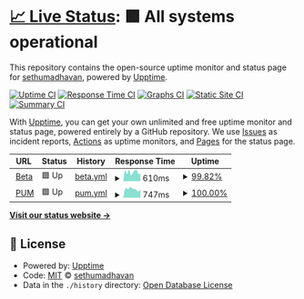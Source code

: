 # [📈 Live Status](https://sethupnr.github.io/up): <!--live status--> **🟩 All systems operational**

This repository contains the open-source uptime monitor and status page for [sethumadhavan](https://sethupnr.github.io/up), powered by [Upptime](https://github.com/upptime/upptime).

[![Uptime CI](https://github.com/sethupnr/up/workflows/Uptime%20CI/badge.svg)](https://github.com/sethupnr/up/actions?query=workflow%3A%22Uptime+CI%22)
[![Response Time CI](https://github.com/sethupnr/up/workflows/Response%20Time%20CI/badge.svg)](https://github.com/sethupnr/up/actions?query=workflow%3A%22Response+Time+CI%22)
[![Graphs CI](https://github.com/sethupnr/up/workflows/Graphs%20CI/badge.svg)](https://github.com/sethupnr/up/actions?query=workflow%3A%22Graphs+CI%22)
[![Static Site CI](https://github.com/sethupnr/up/workflows/Static%20Site%20CI/badge.svg)](https://github.com/sethupnr/up/actions?query=workflow%3A%22Static+Site+CI%22)
[![Summary CI](https://github.com/sethupnr/up/workflows/Summary%20CI/badge.svg)](https://github.com/sethupnr/up/actions?query=workflow%3A%22Summary+CI%22)

With [Upptime](https://upptime.js.org), you can get your own unlimited and free uptime monitor and status page, powered entirely by a GitHub repository. We use [Issues](https://github.com/sethupnr/up/issues) as incident reports, [Actions](https://github.com/sethupnr/up/actions) as uptime monitors, and [Pages](https://sethupnr.github.io/up) for the status page.

<!--start: status pages-->
<!-- This summary is generated by Upptime (https://github.com/upptime/upptime) -->
<!-- Do not edit this manually, your changes will be overwritten -->
<!-- prettier-ignore -->
| URL | Status | History | Response Time | Uptime |
| --- | ------ | ------- | ------------- | ------ |
| <img alt="" src="https://icons.duckduckgo.com/ip3/fcbeta.tpconnects.online.ico" height="13"> [Beta](https://fcbeta.tpconnects.online/api/get_host_logo) | 🟩 Up | [beta.yml](https://github.com/sethupnr/up/commits/HEAD/history/beta.yml) | <details><summary><img alt="Response time graph" src="./graphs/beta/response-time-week.png" height="20"> 610ms</summary><br><a href="https://sethupnr.github.io/up/history/beta"><img alt="Response time 725" src="https://img.shields.io/endpoint?url=https%3A%2F%2Fraw.githubusercontent.com%2Fsethupnr%2Fup%2FHEAD%2Fapi%2Fbeta%2Fresponse-time.json"></a><br><a href="https://sethupnr.github.io/up/history/beta"><img alt="24-hour response time 433" src="https://img.shields.io/endpoint?url=https%3A%2F%2Fraw.githubusercontent.com%2Fsethupnr%2Fup%2FHEAD%2Fapi%2Fbeta%2Fresponse-time-day.json"></a><br><a href="https://sethupnr.github.io/up/history/beta"><img alt="7-day response time 610" src="https://img.shields.io/endpoint?url=https%3A%2F%2Fraw.githubusercontent.com%2Fsethupnr%2Fup%2FHEAD%2Fapi%2Fbeta%2Fresponse-time-week.json"></a><br><a href="https://sethupnr.github.io/up/history/beta"><img alt="30-day response time 725" src="https://img.shields.io/endpoint?url=https%3A%2F%2Fraw.githubusercontent.com%2Fsethupnr%2Fup%2FHEAD%2Fapi%2Fbeta%2Fresponse-time-month.json"></a><br><a href="https://sethupnr.github.io/up/history/beta"><img alt="1-year response time 725" src="https://img.shields.io/endpoint?url=https%3A%2F%2Fraw.githubusercontent.com%2Fsethupnr%2Fup%2FHEAD%2Fapi%2Fbeta%2Fresponse-time-year.json"></a></details> | <details><summary><a href="https://sethupnr.github.io/up/history/beta">99.82%</a></summary><a href="https://sethupnr.github.io/up/history/beta"><img alt="All-time uptime 99.96%" src="https://img.shields.io/endpoint?url=https%3A%2F%2Fraw.githubusercontent.com%2Fsethupnr%2Fup%2FHEAD%2Fapi%2Fbeta%2Fuptime.json"></a><br><a href="https://sethupnr.github.io/up/history/beta"><img alt="24-hour uptime 100.00%" src="https://img.shields.io/endpoint?url=https%3A%2F%2Fraw.githubusercontent.com%2Fsethupnr%2Fup%2FHEAD%2Fapi%2Fbeta%2Fuptime-day.json"></a><br><a href="https://sethupnr.github.io/up/history/beta"><img alt="7-day uptime 99.82%" src="https://img.shields.io/endpoint?url=https%3A%2F%2Fraw.githubusercontent.com%2Fsethupnr%2Fup%2FHEAD%2Fapi%2Fbeta%2Fuptime-week.json"></a><br><a href="https://sethupnr.github.io/up/history/beta"><img alt="30-day uptime 99.96%" src="https://img.shields.io/endpoint?url=https%3A%2F%2Fraw.githubusercontent.com%2Fsethupnr%2Fup%2FHEAD%2Fapi%2Fbeta%2Fuptime-month.json"></a><br><a href="https://sethupnr.github.io/up/history/beta"><img alt="1-year uptime 99.96%" src="https://img.shields.io/endpoint?url=https%3A%2F%2Fraw.githubusercontent.com%2Fsethupnr%2Fup%2FHEAD%2Fapi%2Fbeta%2Fuptime-year.json"></a></details>
| <img alt="" src="https://icons.duckduckgo.com/ip3/aggregator.tpconnects.online.ico" height="13"> [PUM](https://aggregator.tpconnects.online/api/get_host_logo) | 🟩 Up | [pum.yml](https://github.com/sethupnr/up/commits/HEAD/history/pum.yml) | <details><summary><img alt="Response time graph" src="./graphs/pum/response-time-week.png" height="20"> 747ms</summary><br><a href="https://sethupnr.github.io/up/history/pum"><img alt="Response time 748" src="https://img.shields.io/endpoint?url=https%3A%2F%2Fraw.githubusercontent.com%2Fsethupnr%2Fup%2FHEAD%2Fapi%2Fpum%2Fresponse-time.json"></a><br><a href="https://sethupnr.github.io/up/history/pum"><img alt="24-hour response time 452" src="https://img.shields.io/endpoint?url=https%3A%2F%2Fraw.githubusercontent.com%2Fsethupnr%2Fup%2FHEAD%2Fapi%2Fpum%2Fresponse-time-day.json"></a><br><a href="https://sethupnr.github.io/up/history/pum"><img alt="7-day response time 747" src="https://img.shields.io/endpoint?url=https%3A%2F%2Fraw.githubusercontent.com%2Fsethupnr%2Fup%2FHEAD%2Fapi%2Fpum%2Fresponse-time-week.json"></a><br><a href="https://sethupnr.github.io/up/history/pum"><img alt="30-day response time 748" src="https://img.shields.io/endpoint?url=https%3A%2F%2Fraw.githubusercontent.com%2Fsethupnr%2Fup%2FHEAD%2Fapi%2Fpum%2Fresponse-time-month.json"></a><br><a href="https://sethupnr.github.io/up/history/pum"><img alt="1-year response time 748" src="https://img.shields.io/endpoint?url=https%3A%2F%2Fraw.githubusercontent.com%2Fsethupnr%2Fup%2FHEAD%2Fapi%2Fpum%2Fresponse-time-year.json"></a></details> | <details><summary><a href="https://sethupnr.github.io/up/history/pum">100.00%</a></summary><a href="https://sethupnr.github.io/up/history/pum"><img alt="All-time uptime 99.95%" src="https://img.shields.io/endpoint?url=https%3A%2F%2Fraw.githubusercontent.com%2Fsethupnr%2Fup%2FHEAD%2Fapi%2Fpum%2Fuptime.json"></a><br><a href="https://sethupnr.github.io/up/history/pum"><img alt="24-hour uptime 100.00%" src="https://img.shields.io/endpoint?url=https%3A%2F%2Fraw.githubusercontent.com%2Fsethupnr%2Fup%2FHEAD%2Fapi%2Fpum%2Fuptime-day.json"></a><br><a href="https://sethupnr.github.io/up/history/pum"><img alt="7-day uptime 100.00%" src="https://img.shields.io/endpoint?url=https%3A%2F%2Fraw.githubusercontent.com%2Fsethupnr%2Fup%2FHEAD%2Fapi%2Fpum%2Fuptime-week.json"></a><br><a href="https://sethupnr.github.io/up/history/pum"><img alt="30-day uptime 99.95%" src="https://img.shields.io/endpoint?url=https%3A%2F%2Fraw.githubusercontent.com%2Fsethupnr%2Fup%2FHEAD%2Fapi%2Fpum%2Fuptime-month.json"></a><br><a href="https://sethupnr.github.io/up/history/pum"><img alt="1-year uptime 99.95%" src="https://img.shields.io/endpoint?url=https%3A%2F%2Fraw.githubusercontent.com%2Fsethupnr%2Fup%2FHEAD%2Fapi%2Fpum%2Fuptime-year.json"></a></details>

<!--end: status pages-->

[**Visit our status website →**](https://sethupnr.github.io/up)

## 📄 License

- Powered by: [Upptime](https://github.com/upptime/upptime)
- Code: [MIT](./LICENSE) © [sethumadhavan](https://sethupnr.github.io/up)
- Data in the `./history` directory: [Open Database License](https://opendatacommons.org/licenses/odbl/1-0/)
